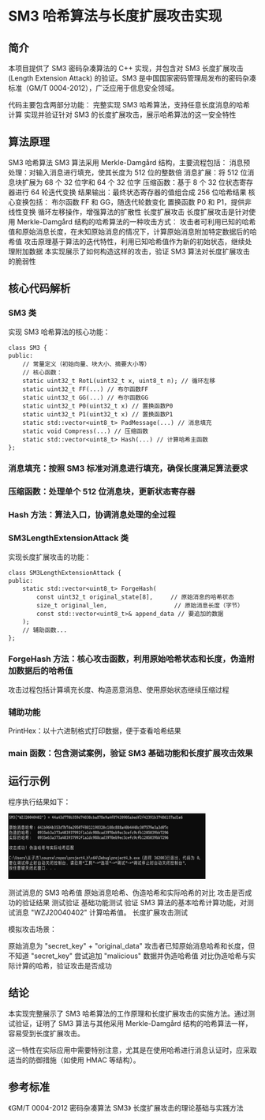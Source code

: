# SM3 哈希算法与长度扩展攻击实现
## 简介
本项目提供了 SM3 密码杂凑算法的 C++ 实现，并包含对 SM3 长度扩展攻击 (Length Extension Attack) 的验证。SM3 是中国国家密码管理局发布的密码杂凑标准（GM/T 0004-2012），广泛应用于信息安全领域。

代码主要包含两部分功能：
完整实现 SM3 哈希算法，支持任意长度消息的哈希计算
实现并验证针对 SM3 的长度扩展攻击，展示哈希算法的这一安全特性

## 算法原理
SM3 哈希算法
SM3 算法采用 Merkle-Damgård 结构，主要流程包括：
消息预处理：对输入消息进行填充，使其长度为 512 位的整数倍
消息扩展：将 512 位消息块扩展为 68 个 32 位字和 64 个 32 位字
压缩函数：基于 8 个 32 位状态寄存器进行 64 轮迭代变换
结果输出：最终状态寄存器的值组合成 256 位哈希结果
核心变换包括：
布尔函数 FF 和 GG，随迭代轮数变化
置换函数 P0 和 P1，提供非线性变换
循环左移操作，增强算法的扩散性
长度扩展攻击
长度扩展攻击是针对使用 Merkle-Damgård 结构的哈希算法的一种攻击方式：
攻击者可利用已知的哈希值和原始消息长度，在未知原始消息的情况下，计算原始消息附加特定数据后的哈希值
攻击原理基于算法的迭代特性，利用已知哈希值作为新的初始状态，继续处理附加数据
本实现展示了如何构造这样的攻击，验证 SM3 算法对长度扩展攻击的脆弱性

## 核心代码解析
### SM3 类
实现 SM3 哈希算法的核心功能：
```
class SM3 {
public:
    // 常量定义（初始向量、块大小、摘要大小等）
    // 核心函数：
    static uint32_t RotL(uint32_t x, uint8_t n); // 循环左移
    static uint32_t FF(...) // 布尔函数FF
    static uint32_t GG(...) // 布尔函数GG
    static uint32_t P0(uint32_t x) // 置换函数P0
    static uint32_t P1(uint32_t x) // 置换函数P1
    static std::vector<uint8_t> PadMessage(...) // 消息填充
    static void Compress(...) // 压缩函数
    static std::vector<uint8_t> Hash(...) // 计算哈希主函数
};
```
### 消息填充：按照 SM3 标准对消息进行填充，确保长度满足算法要求
### 压缩函数：处理单个 512 位消息块，更新状态寄存器
### Hash 方法：算法入口，协调消息处理的全过程
### SM3LengthExtensionAttack 类
实现长度扩展攻击的功能：
```
class SM3LengthExtensionAttack {
public:
    static std::vector<uint8_t> ForgeHash(
        const uint32_t original_state[8],     // 原始消息的哈希状态
        size_t original_len,                   // 原始消息长度（字节）
        const std::vector<uint8_t>& append_data // 要追加的数据
    );
    // 辅助函数...
};
```
### ForgeHash 方法：核心攻击函数，利用原始哈希状态和长度，伪造附加数据后的哈希值
攻击过程包括计算填充长度、构造恶意消息、使用原始状态继续压缩过程
### 辅助功能
PrintHex：以十六进制格式打印数据，便于查看哈希结果
### main 函数：包含测试案例，验证 SM3 基础功能和长度扩展攻击效果

## 运行示例
程序执行结果如下：

<img width="400" height="133" alt="result" src="https://github.com/MY0495/SDU_Summer_innovation_and_entrepreneurship_practice/blob/main/project4/project4-b.png" />

测试消息的 SM3 哈希值
原始消息哈希、伪造哈希和实际哈希的对比
攻击是否成功的验证结果
测试验证
基础功能测试
验证 SM3 算法的基本哈希计算功能，对测试消息 "WZJ20040402" 计算哈希值。
长度扩展攻击测试

模拟攻击场景：

原始消息为 "secret_key" + "original_data"
攻击者已知原始消息哈希和长度，但不知道 "secret_key"
尝试追加 "malicious" 数据并伪造哈希值
对比伪造哈希与实际计算的哈希，验证攻击是否成功

## 结论
本实现完整展示了 SM3 哈希算法的工作原理和长度扩展攻击的实施方法。通过测试验证，证明了 SM3 算法与其他采用 Merkle-Damgård 结构的哈希算法一样，容易受到长度扩展攻击。

这一特性在实际应用中需要特别注意，尤其是在使用哈希进行消息认证时，应采取适当的防御措施（如使用 HMAC 等结构）。
## 参考标准
《GM/T 0004-2012 密码杂凑算法 SM3》
长度扩展攻击的理论基础与实践方法
